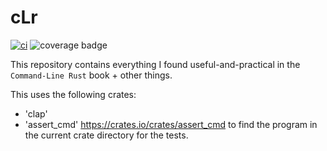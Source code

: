 # cLr

[![ci](https://github.com/martelinho-de-ouro/clr/actions/workflows/ci.yml/badge.svg)](https://github.com/martelinho-de-ouro/clr/actions/workflows/ci.yml)
![coverage badge](https://img.shields.io/endpoint?url=https://gist.githubusercontent.com/helio-frota/d86fe4168b61872f7e63d85ce3c9fea6/raw/cov.json)

This repository contains everything I found useful-and-practical in the
`Command-Line Rust` book + other things.

This uses the following crates:

* 'clap'
* 'assert_cmd' <https://crates.io/crates/assert_cmd> to find the program in the current crate directory for the tests.
